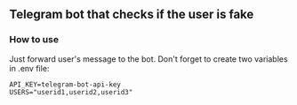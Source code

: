 ## Telegram bot that checks if the user is fake

### How to use
Just forward user's message to the bot.
Don't forget to create two variables in .env file:

```
API_KEY=telegram-bot-api-key
USERS="userid1,userid2,userid3" 
```
